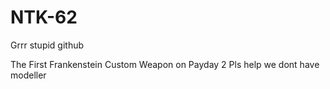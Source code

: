 # NTK-62
Grrr stupid github

The First Frankenstein Custom Weapon on Payday 2
Pls help we dont have modeller
